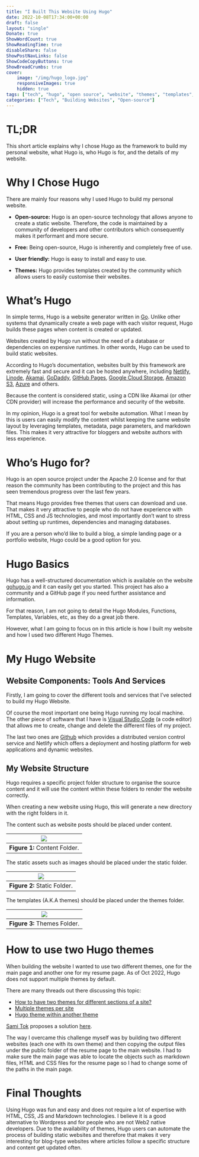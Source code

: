 ```yaml
---
title: "I Built This Website Using Hugo"
date: 2022-10-08T17:34:00+00:00
draft: false
layout: "single"
Donate: true
ShowWordCount: true
ShowReadingTime: true
disableShare: false
ShowPostNavLinks: false
ShowCodeCopyButtons: true
ShowBreadCrumbs: true
cover:
    image: "/img/hugo_logo.jpg"
    responsiveImages: true
    hidden: true
tags: ["tech", "hugo", "open source", "website", "themes", "templates", "static page"]
categories: ["Tech", "Building Websites", "Open-source"]
---
```


# TL;DR
This short article explains why I chose Hugo as the framework to build my personal website, what Hugo is, who Hugo is for, and the details of my website.

# Why I Chose Hugo
There are mainly four reasons why I used Hugo to build my personal website.

- **Open-source:** Hugo is an open-source technology that allows anyone to create a static website. Therefore, the code is maintained by a community of developers and other contributors which consequently makes it performant and more secure.

- **Free:** Being open-source, Hugo is inherently and completely free of use.

- **User friendly:** Hugo is easy to install and easy to use.

- **Themes:** Hugo provides templates created by the community which allows users to easily customise their websites.

# What’s Hugo
In simple terms, Hugo is a website generator written in [Go](https://go.dev/). Unlike other systems that dynamically create a web page with each visitor request, Hugo builds these pages when content is created or updated. 

Websites created by Hugo run without the need of a database or dependencies on expensive runtimes. In other words, Hugo can be used to build static websites.

According to Hugo’s documentation, websites built by this framework are extremely fast and secure and it can be hosted anywhere, including [Netlify](https://www.netlify.com), [Linode](https://www.linode.com/pt/), [Akamai](https://www.akamai.com), [GoDaddy](https://www.godaddy.com), [GitHub Pages](https://pages.github.com/), [Google Cloud Storage](https://cloud.google.com/), [Amazon S3](https://aws.amazon.com/s3/), [Azure](https://azure.microsoft.com/) and others. 

Because the content is considered static, using a CDN like Akamai (or other CDN provider) will increase the performance and security of the website.

In my opinion, Hugo is a great tool for website automation. What I mean by this is users can easily modify the content whilst keeping the same website layout by leveraging templates, metadata, page parameters, and markdown files. This makes it very attractive for bloggers and website authors with less experience. 

# Who’s Hugo for?
Hugo is an open source project under the Apache 2.0 license and for that reason the community has been contributing to the project and this has seen tremendous progress over the last few years. 

That means Hugo provides free themes that users can download and use. That makes it very attractive to people who do not have experience with HTML, CSS and JS technologies, and most importantly don’t want to stress about setting up runtimes, dependencies and managing databases.

If you are a person who’d like to build a blog, a simple landing page or a portfolio website, Hugo could be a good option for you.

# Hugo Basics
Hugo has a well-structured documentation which is available on the website [gohugo.io](https://gohugo.io) and it can easily get you started. This project has also a community and a GitHub page if you need further assistance and information.

For that reason, I am not going to detail the Hugo Modules, Functions, Templates, Variables, etc, as they do a great job there.

However, what I am going to focus on in this article is how I built my website and how I used two different Hugo Themes.

# My Hugo Website
## Website Components: Tools And Services
Firstly, I am going to cover the different tools and services that I’ve selected to build my Hugo Website. 

Of course the most important one being Hugo running my local machine. The other piece of software that I have is [Visual Studio Code](https://code.visualstudio.com) (a code editor) that allows me to create, change and delete the different files of my project.

The last two ones are [Github](https://github.com/) which provides a distributed version control service and Netlify which offers a deployment and hosting platform for web applications and dynamic websites.

## My Website Structure
Hugo requires a specific project folder structure to organise the source content and it will use the content within these folders to render the website correctly. 

When creating a new website using Hugo, this will generate a new directory with the right folders in it.

The content such as website posts should be placed under content. 

| ![](/img/hugo1.jpg) |
| :--: |
| **Figure 1:** Content Folder.  |

The static assets such as images should be placed under the static folder. 


| ![](/img/hugo2.jpg) |
| :--: |
| **Figure 2:** Static Folder.  |

The templates (A.K.A themes) should be placed under the themes folder.

| ![](/img/hugo3.jpg) |
| :--: |
| **Figure 3:** Themes Folder.  |

# How to use two Hugo themes
When building the website I wanted to use two different themes, one for the main page and another one for my resume page. As of Oct 2022, Hugo does not support multiple themes by default. 

There are many threads out there discussing this topic:
- [How to have two themes for different sections of a site?](https://discourse.gohugo.io/t/how-to-have-two-themes-for-different-sections-of-a-site/1948)
- [Multiple themes per site](https://discourse.gohugo.io/t/multiple-themes-per-site/12039)
- [Hugo theme within another theme](https://stackoverflow.com/questions/59208233/hugo-theme-within-another-theme)

[Sami Tok](https://www.egementech.com/author/sami-tok/) proposes a solution [here](https://www.egementech.com/blog/hugo-multi-theme/).

The way I overcame this challenge myself was by building two different websites (each one with its own theme) and then copying the output files under the public folder of the resume page to the main website. I had to make sure the main page was able to locate the objects such as markdown files, HTML and CSS files for the resume page so I had to change some of the paths in the main page.

# Final Thoughts
Using Hugo was fun and easy and does not require a lot of expertise with HTML, CSS, JS and Markdown technologies. I believe it is a good alternative to Wordpress and for people who are not Web2 native developers. Due to the availability of themes, Hugo users can automate the process of building static websites and therefore that makes it very interesting for blog-type websites where articles follow a specific structure and content get updated often.  


